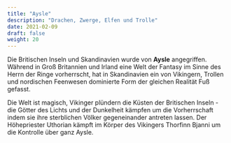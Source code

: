 ```yaml
---
title: "Aysle"
description: "Drachen, Zwerge, Elfen und Trolle"
date: 2021-02-09
draft: false
weight: 20
---
```


Die Britischen Inseln und Skandinavien wurde von **Aysle** angegriffen. Während
in Groß Britannien und Irland eine Welt der Fantasy im Sinne des Herrn der
Ringe vorherrscht, hat in Skandinavien ein von Vikingern, Trollen und
nordischen Feenwesen dominierte Form der gleichen Realität Fuß gefasst.

Die Welt ist magisch, Vikinger plündern die Küsten der Britischen Inseln - die
Götter des Lichts und der Dunkelheit kämpfen um die Vorherrschaft indem sie
ihre sterblichen Völker gegeneinander antreten lassen. Der Höhepriester
Uthorian kämpft im Körper des Vikingers Thorfinn Bjanni um die Kontrolle über
ganz Aysle.

